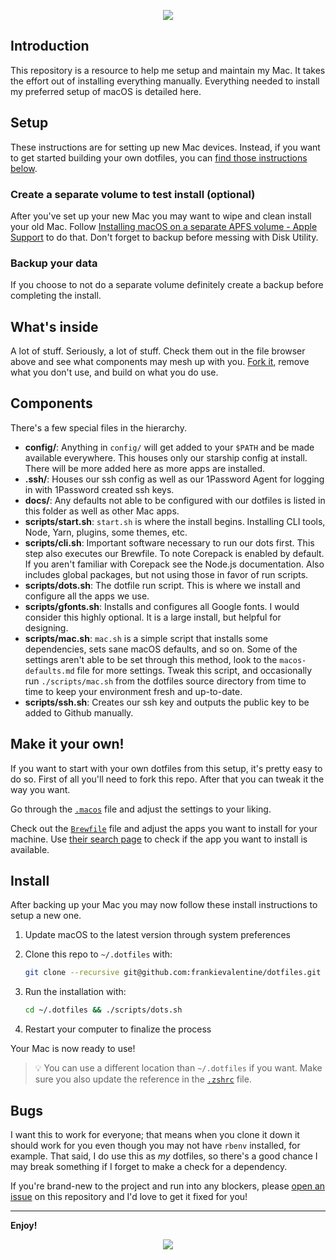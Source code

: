<p align="center"><img src="https://github.com/user-attachments/assets/244c4bfb-4dc5-4d22-a9c3-d45f12ab9a12"></p>

## Introduction

This repository is a resource to help me setup and maintain my Mac. It takes the effort out of installing everything manually. Everything needed to install my preferred setup of macOS is detailed here.

## Setup

These instructions are for setting up new Mac devices. Instead, if you want to get started building your own dotfiles, you can [find those instructions below](#your-own-dotfiles).

### Create a separate volume to test install (optional)

After you've set up your new Mac you may want to wipe and clean install your old Mac. Follow [Installing macOS on a separate APFS volume - Apple Support](https://support.apple.com/en-us/HT208891) to do that. Don't forget to backup before messing with Disk Utility.

### Backup your data

If you choose to not do a separate volume definitely create a backup before completing the install.

## What's inside

A lot of stuff. Seriously, a lot of stuff. Check them out in the file browser
above and see what components may mesh up with you.
[Fork it](https://github.com/frankievalentine/dotfiles/fork), remove what you don't
use, and build on what you do use.

## Components

There's a few special files in the hierarchy.

- **config/**: Anything in `config/` will get added to your `$PATH` and be made
  available everywhere. This houses only our starship config at install. There will be more added here as more apps are installed.
- **.ssh/**: Houses our ssh config as well as our 1Password Agent for logging in with 1Password created ssh keys.
- **docs/**: Any defaults not able to be configured with our dotfiles is listed in this folder as well as other Mac apps.
- **scripts/start.sh**: `start.sh` is where the install begins. Installing CLI tools, Node, Yarn, plugins, some themes, etc.
- **scripts/cli.sh**: Important software necessary to run our dots first. This step also executes our Brewfile. To note Corepack is enabled by default. If you aren't familiar with Corepack see the Node.js documentation. Also includes global packages, but not using those in favor of run scripts.
- **scripts/dots.sh**: The dotfile run script. This is where we install and configure all the apps we use.
- **scripts/gfonts.sh**: Installs and configures all Google fonts. I would consider this highly optional. It is a large install, but helpful for designing.
- **scripts/mac.sh**: `mac.sh` is a simple script that installs some dependencies, sets sane macOS
defaults, and so on. Some of the settings aren't able to be set through this method, look to the `macos-defaults.md` file for more settings. Tweak this script, and occasionally run `./scripts/mac.sh` from the dotfiles source directory from
time to time to keep your environment fresh and up-to-date.
- **scripts/ssh.sh**: Creates our ssh key and outputs the public key to be added to Github manually.

## Make it your own!

If you want to start with your own dotfiles from this setup, it's pretty easy to do so. First of all you'll need to fork this repo. After that you can tweak it the way you want.

Go through the [`.macos`](./scripts/.mac.sh) file and adjust the settings to your liking.

Check out the [`Brewfile`](./Brewfile) file and adjust the apps you want to install for your machine. Use [their search page](https://formulae.brew.sh/cask/) to check if the app you want to install is available.

## Install

After backing up your Mac you may now follow these install instructions to setup a new one.

1. Update macOS to the latest version through system preferences

2. Clone this repo to `~/.dotfiles` with:

   ```zsh
   git clone --recursive git@github.com:frankievalentine/dotfiles.git ~/.dotfiles
   ```

3. Run the installation with:

   ```zsh
   cd ~/.dotfiles && ./scripts/dots.sh
   ```

4. Restart your computer to finalize the process

Your Mac is now ready to use!

> 💡 You can use a different location than `~/.dotfiles` if you want. Make sure you also update the reference in the [`.zshrc`](./.zshrc) file.

## Bugs

I want this to work for everyone; that means when you clone it down it should
work for you even though you may not have `rbenv` installed, for example. That
said, I do use this as _my_ dotfiles, so there's a good chance I may break
something if I forget to make a check for a dependency.

If you're brand-new to the project and run into any blockers, please
[open an issue](https://github.com/frankievalentine/dotfiles/issues) on this repository
and I'd love to get it fixed for you!

---

**Enjoy!**

<p align="center"><img src="https://github.com/user-attachments/assets/6174b7fc-086e-46bc-8917-f78b8745b785"></p>
